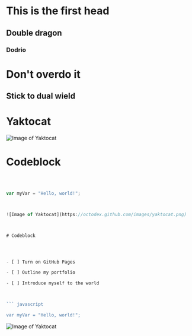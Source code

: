 # This is the first head

## Double dragon

### Dodrio

# Don't overdo it

## Stick to dual wield







# Yaktocat



![Image of Yaktocat](https://octodex.github.com/images/yaktocat.png)



# Codeblock



``` javascript

var myVar = "Hello, world!";

![Image of Yaktocat](https://octodex.github.com/images/yaktocat.png)



# Codeblock


- [ ] Turn on GitHub Pages
- [ ] Outline my portfolio
- [ ] Introduce myself to the world



``` javascript

var myVar = "Hello, world!";

```



![Image of Yaktocat](https://octodex.github.com/images/yaktocat.png)
